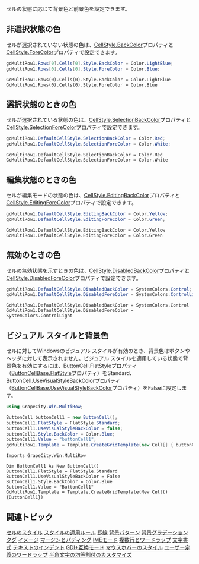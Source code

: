 セルの状態に応じて背景色と前景色を設定できます。

## 非選択状態の色

セルが選択されていない状態の色は、[CellStyle.BackColor](gcdocsite__documentlink?toc-item-id=16f42b48-c9f2-440f-bbdc-3cdb7234a23c)プロパティと[CellStyle.ForeColor](gcdocsite__documentlink?toc-item-id=51321b2a-1262-4230-ac74-7370fff6edb1)プロパティで設定できます。
```csharp
gcMultiRow1.Rows[0].Cells[0].Style.BackColor = Color.LightBlue;
gcMultiRow1.Rows[0].Cells[0].Style.ForeColor = Color.Blue;
```

```vbnet
GcMultiRow1.Rows(0).Cells(0).Style.BackColor = Color.LightBlue
GcMultiRow1.Rows(0).Cells(0).Style.ForeColor = Color.Blue
```

## 選択状態のときの色

セルが選択されている状態の色は、[CellStyle.SelectionBackColor](gcdocsite__documentlink?toc-item-id=655a3b99-cde7-4da0-88f8-8d261ff0b8b1)プロパティと[CellStyle.SelectionForeColor](gcdocsite__documentlink?toc-item-id=9491f410-3d0a-4e95-9972-1547a562dc43)プロパティで設定できます。
```csharp
gcMultiRow1.DefaultCellStyle.SelectionBackColor = Color.Red;
gcMultiRow1.DefaultCellStyle.SelectionForeColor = Color.White;
```

```vbnet
GcMultiRow1.DefaultCellStyle.SelectionBackColor = Color.Red
GcMultiRow1.DefaultCellStyle.SelectionForeColor = Color.White
```

## 編集状態のときの色

セルが編集モードの状態の色は、[CellStyle.EditingBackColor](gcdocsite__documentlink?toc-item-id=898439ca-1a23-412d-8936-8c63da44bb8d)プロパティと[CellStyle.EditingForeColor](gcdocsite__documentlink?toc-item-id=bbf434b7-3e95-4719-a682-ce924f01ca8c)プロパティで設定できます。
```csharp
gcMultiRow1.DefaultCellStyle.EditingBackColor = Color.Yellow;
gcMultiRow1.DefaultCellStyle.EditingForeColor = Color.Green;
```

```vbnet
GcMultiRow1.DefaultCellStyle.EditingBackColor = Color.Yellow
GcMultiRow1.DefaultCellStyle.EditingForeColor = Color.Green
```

## 無効のときの色

セルの無効状態を示すときの色は、[CellStyle.DisabledBackColor](gcdocsite__documentlink?toc-item-id=9a956a2a-4aa2-44a9-ae49-9ac914864239)プロパティと[CellStyle.DisabledForeColor](gcdocsite__documentlink?toc-item-id=95399741-ee6c-4a5a-ae71-3e7956e3c9a5)プロパティで設定できます。
```csharp
gcMultiRow1.DefaultCellStyle.DisabledBackColor = SystemColors.Control;
gcMultiRow1.DefaultCellStyle.DisabledForeColor = SystemColors.ControlLight;
```

```vbnet
GcMultiRow1.DefaultCellStyle.DisabledBackColor = SystemColors.Control
GcMultiRow1.DefaultCellStyle.DisabledForeColor = SystemColors.ControlLight
```

## ビジュアル スタイルと背景色

セルに対してWindowsのビジュアル スタイルが有効のとき、背景色はボタンやヘッダに対して表示されません。ビジュアル スタイルを適用している状態で背景色を有効にするには、ButtonCell.FlatStyleプロパティ（[ButtonCellBase.FlatStyle](gcdocsite__documentlink?toc-item-id=130e9fba-8558-4951-9b73-907b9a4f81b5)プロパティ）をStandard、ButtonCell.UseVisualStyleBackColorプロパティ（[ButtonCellBase.UseVisualStyleBackColor](gcdocsite__documentlink?toc-item-id=adb12917-a692-40b4-8ac4-d3ae5cf049a5)プロパティ）をFalseに設定します。
```csharp
using GrapeCity.Win.MultiRow;

ButtonCell buttonCell1 = new ButtonCell();
buttonCell1.FlatStyle = FlatStyle.Standard;
buttonCell1.UseVisualStyleBackColor = false;
buttonCell1.Style.BackColor = Color.Blue;
buttonCell1.Value = "buttonCell1";
gcMultiRow1.Template = Template.CreateGridTemplate(new Cell[] { buttonCell1 });
```

```vbnet
Imports GrapeCity.Win.MultiRow

Dim ButtonCell1 As New ButtonCell()
ButtonCell1.FlatStyle = FlatStyle.Standard
ButtonCell1.UseVisualStyleBackColor = False
ButtonCell1.Style.BackColor = Color.Blue
ButtonCell1.Value = "ButtonCell1"
GcMultiRow1.Template = Template.CreateGridTemplate(New Cell() {ButtonCell1})
```

## 関連トピック

[セルのスタイル](gcdocsite__documentlink?toc-item-id=0659dda6-b828-4148-a42a-71244a85690c)
[スタイルの適用ルール](gcdocsite__documentlink?toc-item-id=7bd4c3f5-3a4b-47d1-a04d-c6b0eb34b77e)
[罫線](gcdocsite__documentlink?toc-item-id=1f3aedd3-7f2e-404f-9b1c-a035fb3a0028)
[背景パターン](gcdocsite__documentlink?toc-item-id=890081a2-3af9-4359-8697-d49b65dfe284)
[背景グラデーション](gcdocsite__documentlink?toc-item-id=2e54d2f0-6317-4fce-a74e-8b763f3f2f10)
[タグ](gcdocsite__documentlink?toc-item-id=fb73f7b0-aae0-43fa-aacd-4a74f84fa16a)
[イメージ](gcdocsite__documentlink?toc-item-id=7ccdf46e-326e-4f4f-a097-051ad2700b6e)
[マージンとパディング](gcdocsite__documentlink?toc-item-id=a9f06eec-b225-4b07-826e-f14a1e77d6ca)
[IMEモード](gcdocsite__documentlink?toc-item-id=7fcbd91a-83ac-4f84-b8dc-a9061553177d)
[複数行とワードラップ](gcdocsite__documentlink?toc-item-id=b113b6cb-598e-48a9-917e-8eec48db994b)
[文字書式](gcdocsite__documentlink?toc-item-id=e32f062a-3075-439c-a2f2-3c7a07840510)
[テキストのインデント](gcdocsite__documentlink?toc-item-id=122eb1b4-e5f2-48d3-ab7c-a0249190a034)
[GDI+互換モード](gcdocsite__documentlink?toc-item-id=9b34fee2-3101-44f6-8e71-6cd80cca6a4d)
[マウスホバーのスタイル](gcdocsite__documentlink?toc-item-id=048b62a5-4dee-44f2-85de-b20c61c8c644)
[ユーザー定義のワードラップ](gcdocsite__documentlink?toc-item-id=1e2c91d2-750e-44f1-bc8f-05d6c9729caf)
[半角文字の均等割付のカスタマイズ](gcdocsite__documentlink?toc-item-id=5a7efb6e-2090-42a0-b4ca-026b541f2de9)
